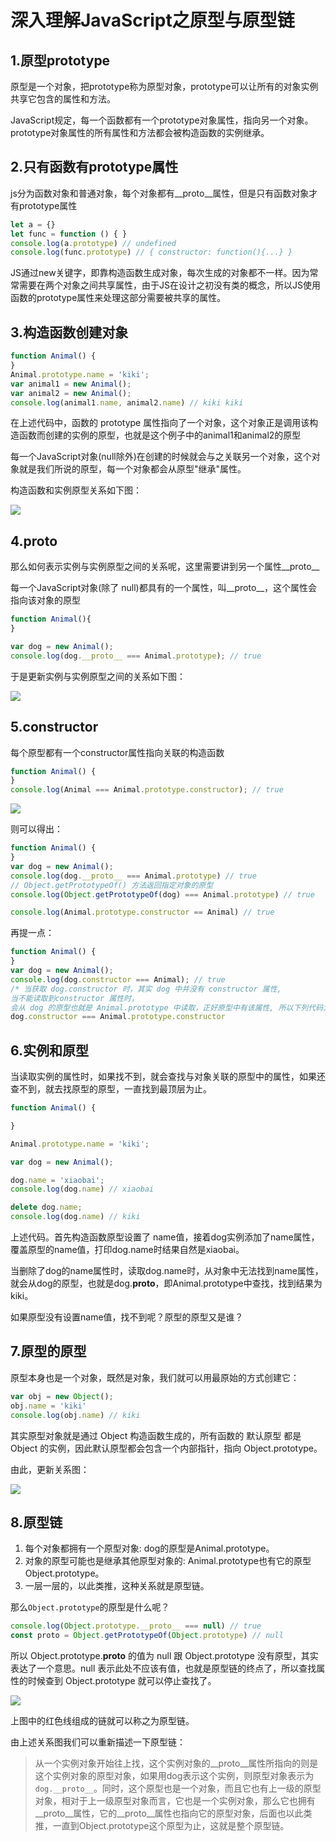 # 深入理解JavaScript之原型与原型链

## 1.原型prototype

原型是一个对象，把prototype称为原型对象，prototype可以让所有的对象实例共享它包含的属性和方法。

JavaScript规定，每一个函数都有一个prototype对象属性，指向另一个对象。prototype对象属性的所有属性和方法都会被构造函数的实例继承。

## 2.只有函数有prototype属性

js分为函数对象和普通对象，每个对象都有__proto__属性，但是只有函数对象才有prototype属性

```javascript
let a = {}
let func = function () { }
console.log(a.prototype) // undefined
console.log(func.prototype) // { constructor: function(){...} }
```

JS通过new关键字，即靠构造函数生成对象，每次生成的对象都不一样。因为常常需要在两个对象之间共享属性，由于JS在设计之初没有类的概念，所以JS使用函数的prototype属性来处理这部分需要被共享的属性。

## 3.构造函数创建对象

```javascript
function Animal() {
}
Animal.prototype.name = 'kiki';
var animal1 = new Animal();
var animal2 = new Animal();
console.log(animal1.name, animal2.name) // kiki kiki
```
在上述代码中，函数的 prototype 属性指向了一个对象，这个对象正是调用该构造函数而创建的实例的原型，也就是这个例子中的animal1和animal2的原型

每一个JavaScript对象(null除外)在创建的时候就会与之关联另一个对象，这个对象就是我们所说的原型，每一个对象都会从原型"继承"属性。

构造函数和实例原型关系如下图：

![](https://user-gold-cdn.xitu.io/2020/2/15/17049498b6d308cb?w=885&h=207&f=png&s=21292)

## 4.__proto__

那么如何表示实例与实例原型之间的关系呢，这里需要讲到另一个属性__proto__

每一个JavaScript对象(除了 null)都具有的一个属性，叫__proto__，这个属性会指向该对象的原型

```javascript
function Animal(){
}

var dog = new Animal();
console.log(dog.__proto__ === Animal.prototype); // true
```
于是更新实例与实例原型之间的关系如下图：

![](https://user-gold-cdn.xitu.io/2020/2/15/17049522bfa417ec?w=866&h=336&f=png&s=32709)

## 5.constructor

每个原型都有一个constructor属性指向关联的构造函数
```javascript
function Animal() {
}
console.log(Animal === Animal.prototype.constructor); // true
```
![](https://user-gold-cdn.xitu.io/2020/2/15/170496796080e487?w=849&h=347&f=png&s=35480)

则可以得出：
```javascript
function Animal() {
}
var dog = new Animal();
console.log(dog.__proto__ === Animal.prototype) // true
// Object.getPrototypeOf() 方法返回指定对象的原型
console.log(Object.getPrototypeOf(dog) === Animal.prototype) // true

console.log(Animal.prototype.constructor == Animal) // true
```
再提一点：
```javascript
function Animal() {
}
var dog = new Animal();
console.log(dog.constructor === Animal); // true
/* 当获取 dog.constructor 时，其实 dog 中并没有 constructor 属性,
当不能读取到constructor 属性时，
会从 dog 的原型也就是 Animal.prototype 中读取，正好原型中有该属性, 所以下列代码为true */
dog.constructor === Animal.prototype.constructor
```

## 6.实例和原型

当读取实例的属性时，如果找不到，就会查找与对象关联的原型中的属性，如果还查不到，就去找原型的原型，一直找到最顶层为止。

```javascript
function Animal() {

}

Animal.prototype.name = 'kiki';

var dog = new Animal();

dog.name = 'xiaobai';
console.log(dog.name) // xiaobai

delete dog.name;
console.log(dog.name) // kiki
```

上述代码。首先构造函数原型设置了 name值，接着dog实例添加了name属性，覆盖原型的name值，打印dog.name时结果自然是xiaobai。

当删除了dog的name属性时，读取dog.name时，从对象中无法找到name属性，就会从dog的原型，也就是dog.__proto__，即Animal.prototype中查找，找到结果为kiki。

如果原型没有设置name值，找不到呢？原型的原型又是谁？

## 7.原型的原型

原型本身也是一个对象，既然是对象，我们就可以用最原始的方式创建它：

```javascript
var obj = new Object();
obj.name = 'kiki'
console.log(obj.name) // kiki
```
其实原型对象就是通过 Object 构造函数生成的，所有函数的 默认原型 都是 Object 的实例，因此默认原型都会包含一个内部指针，指向 Object.prototype。

由此，更新关系图：

![](https://user-gold-cdn.xitu.io/2020/2/16/1704bf72a35f1a74?w=861&h=505&f=png&s=54960)

## 8.原型链

1. 每个对象都拥有一个原型对象: dog的原型是Animal.prototype。
2. 对象的原型可能也是继承其他原型对象的: Animal.prototype也有它的原型Object.prototype。
3. 一层一层的，以此类推，这种关系就是原型链。

那么`Object.prototype`的原型是什么呢？
```javascript
console.log(Object.prototype.__proto__ === null) // true
const proto = Object.getPrototypeOf(Object.prototype) // null
```
所以 Object.prototype.__proto__ 的值为 null 跟 Object.prototype 没有原型，其实表达了一个意思。null 表示此处不应该有值，也就是原型链的终点了，所以查找属性的时候查到 Object.prototype 就可以停止查找了。

![](https://user-gold-cdn.xitu.io/2020/2/16/1704bffc23da9aaf?w=800&h=592&f=png&s=54550)

上图中的红色线组成的链就可以称之为原型链。

由上述关系图我们可以重新描述一下原型链：

> 从一个实例对象开始往上找，这个实例对象的__proto__属性所指向的则是这个实例对象的原型对象，如果用dog表示这个实例，则原型对象表示为`dog.__proto__`。同时，这个原型也是一个对象，而且它也有上一级的原型对象，相对于上一级原型对象而言，它也是一个实例对象，那么它也拥有__proto__属性，它的__proto__属性也指向它的原型对象，后面也以此类推，一直到Object.prototype这个原型为止，这就是整个原型链。
